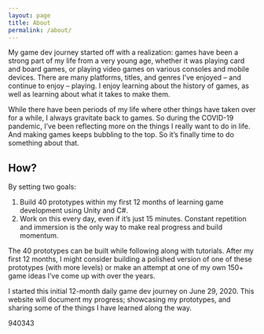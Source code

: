 ```yaml
---
layout: page
title: About
permalink: /about/
---
```


My game dev journey started off with a realization: games have been a strong part of my life from a very young age, whether it was playing card and board games, or playing video games on various consoles and mobile devices. There are many platforms, titles, and genres I’ve enjoyed – and continue to enjoy – playing. I enjoy learning about the history of games, as well as learning about what it takes to make them.

While there have been periods of my life where other things have taken over for a while, I always gravitate back to games. So during the COVID-19 pandemic, I’ve been reflecting more on the things I really want to do in life. And making games keeps bubbling to the top. So it’s finally time to do something about that.

## How?

By setting two goals:

1. Build 40 prototypes within my first 12 months of learning game development using Unity and C#.
2. Work on this every day, even if it’s just 15 minutes. Constant repetition and immersion is the only way to make real progress and build momentum.

The 40 prototypes can be built while following along with tutorials. After my first 12 months, I might consider building a polished version of one of these prototypes (with more levels) or make an attempt at one of my own 150+ game ideas I’ve come up with over the years.

I started this initial 12-month daily game dev journey on June 29, 2020. This website will document my progress; showcasing my prototypes, and sharing some of the things I have learned along the way.

940343
